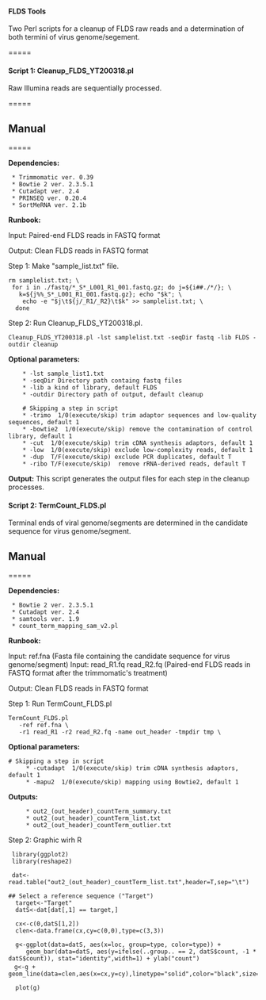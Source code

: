 #### FLDS Tools

Two Perl scripts for a cleanup of FLDS raw reads and a determination of both termini of virus genome/segement.

=====

#### Script 1: Cleanup_FLDS_YT200318.pl

Raw Illumina reads are sequentially processed.

=====

## Manual
=====

**Dependencies:**

	 * Trimmomatic ver. 0.39
	 * Bowtie 2 ver. 2.3.5.1
	 * Cutadapt ver. 2.4
	 * PRINSEQ ver. 0.20.4
	 * SortMeRNA ver. 2.1b

**Runbook:**

Input: Paired-end FLDS reads in FASTQ format

Output: Clean FLDS reads in FASTQ format


Step 1: Make "sample_list.txt" file.

```
rm samplelist.txt; \
 for i in ./fastq/*_S*_L001_R1_001.fastq.gz; do j=${i##./*/}; \
   k=${j%%_S*_L001_R1_001.fastq.gz}; echo "$k"; \
	echo -e "$j\t${j/_R1/_R2}\t$k" >> samplelist.txt; \
  done
```

Step 2: Run Cleanup_FLDS_YT200318.pl.


```
Cleanup_FLDS_YT200318.pl -lst samplelist.txt -seqDir fastq -lib FLDS -outdir cleanup
```

**Optional parameters:**
```
    * -lst sample_list1.txt
    * -seqDir Directory path containg fastq files
    * -lib a kind of library, default FLDS
    * -outdir Directory path of output, default cleanup

    # Skipping a step in script
    * -trimo  1/0(execute/skip) trim adaptor sequences and low-quality sequences, default 1
    * -bowtie2  1/0(execute/skip) remove the contamination of control library, default 1
    * -cut  1/0(execute/skip) trim cDNA synthesis adaptors, default 1
    * -low  1/0(execute/skip) exclude low-complexity reads, default 1
    * -dup  T/F(execute/skip) exclude PCR duplicates, default T
    * -ribo T/F(execute/skip)  remove rRNA-derived reads, default T
```

**Output:**
 This script generates the output files for each step in the cleanup processes.



#### Script 2: TermCount_FLDS.pl

Terminal ends of viral genome/segments are determined in the candidate sequence for virus genome/segment.

## Manual
=====

**Dependencies:**

     * Bowtie 2 ver. 2.3.5.1
     * Cutadapt ver. 2.4
     * samtools ver. 1.9
     * count_term_mapping_sam_v2.pl

**Runbook:**

Input: ref.fna (Fasta file containing the candidate sequence for virus genome/segment)
Input: read_R1.fq read_R2.fq (Paired-end FLDS reads in FASTQ format after the trimmomatic's treatment)

Output: Clean FLDS reads in FASTQ format


Step 1: Run TermCount_FLDS.pl

```
TermCount_FLDS.pl 
   -ref ref.fna \
   -r1 read_R1 -r2 read_R2.fq -name out_header -tmpdir tmp \
```

**Optional parameters:**
```
# Skipping a step in script
     * -cutadapt  1/0(execute/skip) trim cDNA synthesis adaptors, default 1
     * -mapu2  1/0(execute/skip) mapping using Bowtie2, default 1
```

**Outputs:**
```
     * out2_(out_header)_countTerm_summary.txt
     * out2_(out_header)_countTerm_list.txt
     * out2_(out_header)_countTerm_outlier.txt
```

Step 2: Graphic wirh R

```
 library(ggplot2)
 library(reshape2)

 dat<-read.table("out2_(out_header)_countTerm_list.txt",header=T,sep="\t")

## Select a reference sequence ("Target")
  target<-"Target"
  datS<-dat[dat[,1] == target,]

  cx<-c(0,datS[1,2])
  clen<-data.frame(cx,cy=c(0,0),type=c(3,3))

  g<-ggplot(data=datS, aes(x=loc, group=type, color=type)) +
     geom_bar(data=datS, aes(y=ifelse(..group.. == 2, datS$count, -1 * datS$count)), stat="identity",width=1) + ylab("count")   
　g<-g + geom_line(data=clen,aes(x=cx,y=cy),linetype="solid",color="black",size=0.7)

  plot(g)

```



